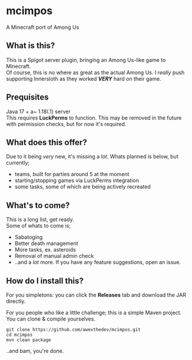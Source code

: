 # mcimpos
A Minecraft port of Among Us

## What is this?
This is a Spigot server plugin, bringing an Among Us-like game to Minecraft.  
Of course, this is no where as great as the actual Among Us. I *really* push supporting Innersloth as they worked _**VERY**_ hard on their game.

## Prequisites
Java 17 + a~ 1.18(.1) server  
This requires **LuckPerms** to function. This may be removed in the future with permission checks, but for now it's required.  

## What does this offer?
Due to it being *very* new, it's missing a *lot*. Whats planned is below, but currently;
- teams, built for parties around 5 at the moment
- starting/stopping games via LuckPerms integration
- some tasks, some of which are being actively recreated

## What's to come?
This is a long list, get ready.  
Some of whats to come is;
- Sabatoging
- Better death management
- More tasks, ex. asteroids
- Removal of manual admin check
- ..and a *lot* more. If you have any feature suggestions, open an issue.

## How do I install this?
For you simpletons: you can click the **Releases** tab and download the JAR directly.  
  
For you people who like a little challenge; this is a simple Maven project. You can clone & compile yourselves.  
```
git clone https://github.com/awexthedev/mcimpos.git
cd mcimpos
mvn clean package
```  
..and bam, you're done.
 

